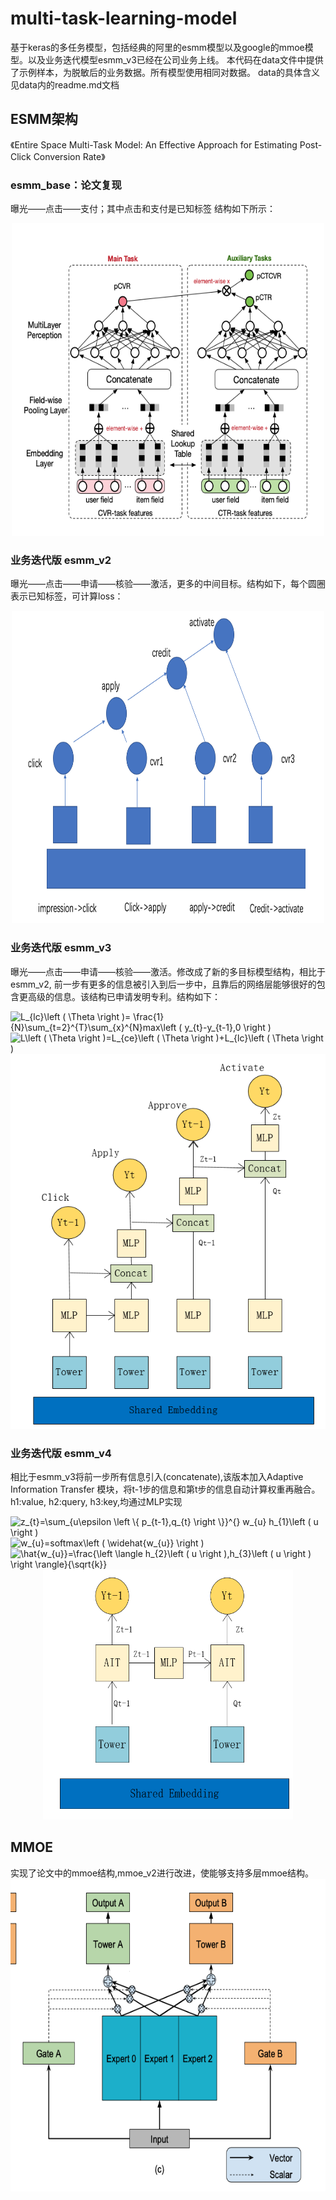 # multi-task-learning-model
基于keras的多任务模型，包括经典的阿里的esmm模型以及google的mmoe模型。以及业务迭代模型esmm_v3已经在公司业务上线。
本代码在data文件中提供了示例样本，为脱敏后的业务数据。所有模型使用相同对数据。
data的具体含义见data内的readme.md文档
## ESMM架构
《Entire Space Multi-Task Model: An Effective Approach for Estimating Post-Click Conversion Rate》
### esmm_base：论文复现
曝光——点击——支付；其中点击和支付是已知标签
结构如下所示：
<div align=center><img src="https://github.com/zhangyingerjelly/multi-task-learning-model/blob/master/img/esmm.png" width="500" height="500" /></div>

### 业务迭代版 esmm_v2  
曝光——点击——申请——核验——激活，更多的中间目标。结构如下，每个圆圈表示已知标签，可计算loss：
<div align=center><img src="https://github.com/zhangyingerjelly/multi-task-learning-model/blob/master/img/esmm_v2.png" width="500" height="500" /></div> 

### 业务迭代版 esmm_v3
曝光——点击——申请——核验——激活。修改成了新的多目标模型结构，相比于esmm_v2, 前一步有更多的信息被引入到后一步中，且靠后的网络层能够很好的包含更高级的信息。该结构已申请发明专利。结构如下：

<img src="https://latex.codecogs.com/gif.latex?L_{lc}\left&space;(&space;\Theta&space;\right&space;)=&space;\frac{1}{N}\sum_{t=2}^{T}\sum_{x}^{N}max\left&space;(&space;y_{t}-y_{t-1},0&space;\right&space;)" title="L_{lc}\left ( \Theta \right )= \frac{1}{N}\sum_{t=2}^{T}\sum_{x}^{N}max\left ( y_{t}-y_{t-1},0 \right )" />

<img src="https://latex.codecogs.com/svg.latex?L\left&space;(&space;\Theta&space;\right&space;)=L_{ce}\left&space;(&space;\Theta&space;\right&space;)&plus;L_{lc}\left&space;(&space;\Theta&space;\right&space;)" title="L\left ( \Theta \right )=L_{ce}\left ( \Theta \right )+L_{lc}\left ( \Theta \right )" />

<div align=center><img src="https://github.com/zhangyingerjelly/multi-task-learning-model/blob/master/img/esmm_v3.PNG" width="600" height="600" /></div>

### 业务迭代版 esmm_v4
相比于esmm_v3将前一步所有信息引入(concatenate),该版本加入Adaptive Information Transfer 模块，将t-1步的信息和第t步的信息自动计算权重再融合。   
h1:value, h2:query, h3:key,均通过MLP实现

<img src="https://latex.codecogs.com/svg.latex?z_{t}=\sum_{u\epsilon&space;\left&space;\{&space;p_{t-1},q_{t}&space;\right&space;\}}^{}&space;w_{u}&space;h_{1}\left&space;(&space;u&space;\right&space;)" title="z_{t}=\sum_{u\epsilon \left \{ p_{t-1},q_{t} \right \}}^{} w_{u} h_{1}\left ( u \right )" />

<img src="https://latex.codecogs.com/svg.latex?w_{u}=softmax\left&space;(&space;\widehat{w_{u}}&space;\right&space;)" title="w_{u}=softmax\left ( \widehat{w_{u}} \right )" /> 

<img src="https://latex.codecogs.com/svg.latex?\hat{w_{u}}=\frac{\left&space;\langle&space;h_{2}\left&space;(&space;u&space;\right&space;),h_{3}\left&space;(&space;u&space;\right&space;)&space;\right&space;\rangle}{\sqrt{k}}" title="\hat{w_{u}}=\frac{\left \langle h_{2}\left ( u \right ),h_{3}\left ( u \right ) \right \rangle}{\sqrt{k}}" /> 

<div align=center><img src="https://github.com/zhangyingerjelly/multi-task-learning-model/blob/master/img/esmm_v4.PNG" width="400" height="400"/></div>


## MMOE
<Modeling Task Relationships in Multi-task Learning with Multi-gate Mixture-of-Experts>
 实现了论文中的mmoe结构,mmoe_v2进行改进，使能够支持多层mmoe结构。
 <div align=center><img src="https://github.com/zhangyingerjelly/multi-task-learning-model/blob/master/img/mmoe.png" width="600" height="500" /></div>

 

